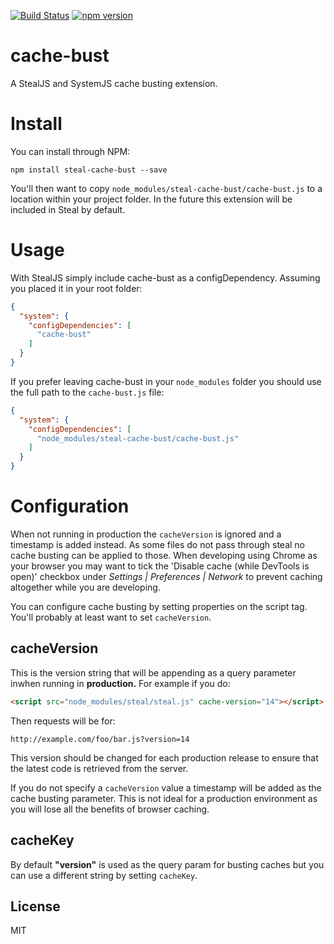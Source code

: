 [![Build Status](https://travis-ci.org/stealjs/cache-bust.svg?branch=master)](https://travis-ci.org/stealjs/cache-bust)
[![npm version](https://badge.fury.io/js/steal-cache-bust.svg)](http://badge.fury.io/js/steal-cache-bust)

# cache-bust

A StealJS and SystemJS cache busting extension.

# Install

You can install through NPM:

```
npm install steal-cache-bust --save
```

You'll then want to copy `node_modules/steal-cache-bust/cache-bust.js` to a location within your project folder.  In the future this extension will be included in Steal by default.

# Usage

With StealJS simply include cache-bust as a configDependency.  Assuming you placed it in your root folder:

```json
{
  "system": {
    "configDependencies": [
      "cache-bust"
    ]
  }
}
```

If you prefer leaving cache-bust in your `node_modules` folder you should use the full path to the `cache-bust.js` file:

```json
{
  "system": {
    "configDependencies": [
      "node_modules/steal-cache-bust/cache-bust.js"
    ]
  }
}
```

# Configuration

When not running in production the `cacheVersion` is ignored and a timestamp is added instead.  As some files do not pass through steal no cache busting can be applied to those.  When developing using Chrome as your browser you may want to tick the 'Disable cache (while DevTools is open)' checkbox under *Settings | Preferences | Network* to prevent caching altogether while you are developing.

You can configure cache busting by setting properties on the script tag. You'll probably at least want to set `cacheVersion`.

## cacheVersion

This is the version string that will be appending as a query parameter inwhen running in **production.**  For example if you do:

```html
<script src="node_modules/steal/steal.js" cache-version="14"></script>
```

Then requests will be for:

```
http://example.com/foo/bar.js?version=14
```

This version should be changed for each production release to ensure that the latest code is retrieved from the server.

If you do not specify a `cacheVersion` value a timestamp will be added as the cache busting parameter.  This is not ideal for a production environment as you will lose all the benefits of browser caching.

## cacheKey

By default **"version"** is used as the query param for busting caches but you can use a different string by setting `cacheKey`.

## License

MIT
